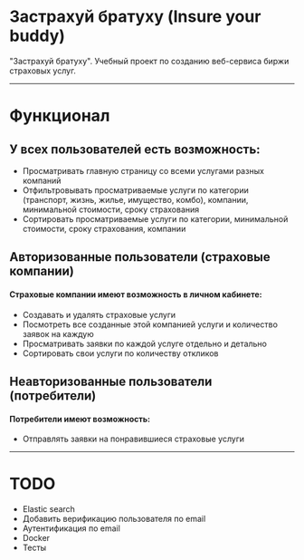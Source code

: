 # Застрахуй братуху (Insure your buddy)
"Застрахуй братуху". Учебный проект по созданию веб-сервиса биржи страховых услуг.
_____
# Функционал
 
 ## У всех пользователей есть возможность:
 * Просматривать главную страницу со всеми услугами разных компаний
 * Отфильтровывать просматриваемые услуги по категории (транспорт, жизнь, жилье, имущество, комбо), компании, минимальной стоимости, сроку страхования
 * Сортировать просматриваемые услуги по категории, минимальной стоимости, сроку страхования, компании

## Авторизованные пользователи (страховые компании)
#### Страховые компании имеют возможность в личном кабинете:
* Создавать и удалять страховые услуги
* Посмотреть все созданные этой компанией услуги и количество заявок на каждую
* Просматривать заявки по каждой услуге отдельно и детально
* Сортировать свои услуги по количеству откликов

## Неавторизованные пользователи (потребители)
#### Потребители имеют возможность:
* Отправлять заявки на понравившиеся страховые услуги

_____
# TODO
* Elastic search
* Добавить верификацию пользователя по email
* Аутентификация по email
* Docker
* Тесты
